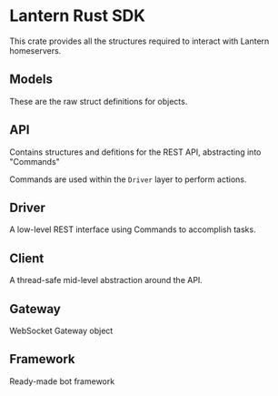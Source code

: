 Lantern Rust SDK
================

This crate provides all the structures required to interact with Lantern homeservers.

## Models

These are the raw struct definitions for objects.

## API

Contains structures and defitions for the REST API, abstracting into "Commands"

Commands are used within the `Driver` layer to perform actions.

## Driver

A low-level REST interface using Commands to accomplish tasks.

## Client

A thread-safe mid-level abstraction around the API.

## Gateway

WebSocket Gateway object

## Framework

Ready-made bot framework
